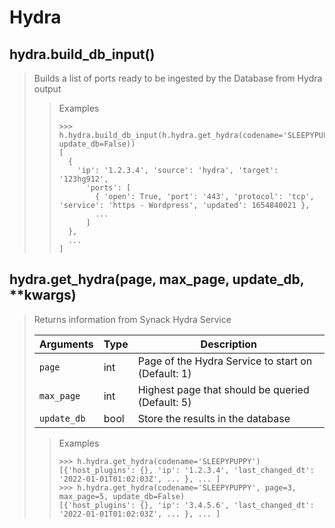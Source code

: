 # Hydra

## hydra.build_db_input()

> Builds a list of ports ready to be ingested by the Database from Hydra output
>
>> Examples
>> ```python3
>> >>> h.hydra.build_db_input(h.hydra.get_hydra(codename='SLEEPYPUPPY', update_db=False))
>> [
>>   {
>>     'ip': '1.2.3.4', 'source': 'hydra', 'target': '123hg912',
>>       'ports': [
>>         { 'open': True, 'port': '443', 'protocol': 'tcp', 'service': 'https - Wordpress', 'updated': 1654840021 },
>>         ...
>>       ]
>>   },
>>   ...
>> ]
>> ```

## hydra.get_hydra(page, max_page, update_db, **kwargs)

> Returns information from Synack Hydra Service
>
> | Arguments | Type | Description
> | --- | --- | ---
> | `page` | int | Page of the Hydra Service to start on (Default: 1)
> | `max_page` | int | Highest page that should be queried (Default: 5)
> | `update_db` | bool | Store the results in the database
>
>> Examples
>> ```python3
>> >>> h.hydra.get_hydra(codename='SLEEPYPUPPY')
>> [{'host_plugins': {}, 'ip': '1.2.3.4', 'last_changed_dt': '2022-01-01T01:02:03Z', ... }, ... ]
>> >>> h.hydra.get_hydra(codename='SLEEPYPUPPY', page=3, max_page=5, update_db=False)
>> [{'host_plugins': {}, 'ip': '3.4.5.6', 'last_changed_dt': '2022-01-01T01:02:03Z', ... }, ... ]
>> ```
